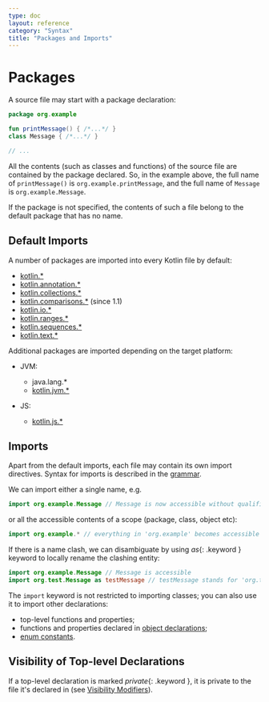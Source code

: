 ```yaml
---
type: doc
layout: reference
category: "Syntax"
title: "Packages and Imports"
---
```


# Packages

A source file may start with a package declaration:

<div class="sample" markdown="1" theme="idea" data-highlight-only>

```kotlin
package org.example

fun printMessage() { /*...*/ }
class Message { /*...*/ }

// ...
```
</div>

All the contents (such as classes and functions) of the source file are contained by the package declared.
So, in the example above, the full name of `printMessage()` is `org.example.printMessage`,
and the full name of `Message` is `org.example.Message`. 
 
If the package is not specified, the contents of such a file belong to the default package that has no name.

## Default Imports

A number of packages are imported into every Kotlin file by default:

- [kotlin.*](/api/latest/jvm/stdlib/kotlin/index.html)
- [kotlin.annotation.*](/api/latest/jvm/stdlib/kotlin.annotation/index.html)
- [kotlin.collections.*](/api/latest/jvm/stdlib/kotlin.collections/index.html)
- [kotlin.comparisons.*](/api/latest/jvm/stdlib/kotlin.comparisons/index.html)  (since 1.1)
- [kotlin.io.*](/api/latest/jvm/stdlib/kotlin.io/index.html)
- [kotlin.ranges.*](/api/latest/jvm/stdlib/kotlin.ranges/index.html)
- [kotlin.sequences.*](/api/latest/jvm/stdlib/kotlin.sequences/index.html)
- [kotlin.text.*](/api/latest/jvm/stdlib/kotlin.text/index.html)

Additional packages are imported depending on the target platform:

- JVM:
  - java.lang.*
  - [kotlin.jvm.*](/api/latest/jvm/stdlib/kotlin.jvm/index.html)

- JS:    
  - [kotlin.js.*](/api/latest/jvm/stdlib/kotlin.js/index.html)

## Imports

Apart from the default imports, each file may contain its own import directives.
Syntax for imports is described in the [grammar](grammar.html#importHeader).

We can import either a single name, e.g.

<div class="sample" markdown="1" theme="idea" data-highlight-only>

```kotlin
import org.example.Message // Message is now accessible without qualification
```
</div>

or all the accessible contents of a scope (package, class, object etc):

<div class="sample" markdown="1" theme="idea" data-highlight-only>

```kotlin
import org.example.* // everything in 'org.example' becomes accessible
```
</div>

If there is a name clash, we can disambiguate by using *as*{: .keyword } keyword to locally rename the clashing entity:

<div class="sample" markdown="1" theme="idea" data-highlight-only>

```kotlin
import org.example.Message // Message is accessible
import org.test.Message as testMessage // testMessage stands for 'org.test.Message'
```
</div>

The `import` keyword is not restricted to importing classes; you can also use it to import other declarations:

  * top-level functions and properties;
  * functions and properties declared in [object declarations](object-declarations.html#object-declarations);
  * [enum constants](enum-classes.html).

## Visibility of Top-level Declarations

If a top-level declaration is marked *private*{: .keyword }, it is private to the file it's declared in (see [Visibility Modifiers](visibility-modifiers.html)).
